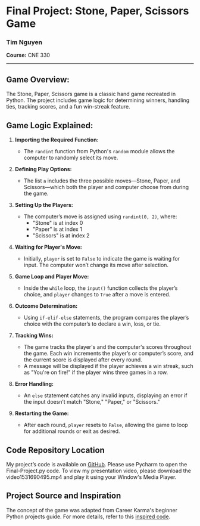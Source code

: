 # Final Project:  Stone, Paper, Scissors Game

### Tim Nguyen
**Course:** CNE 330

---

## **Game Overview:**
The Stone, Paper, Scissors game is a classic hand game recreated in Python. The project includes game logic for determining winners, handling ties, tracking scores, and a fun win-streak feature.

## **Game Logic Explained:**

1. **Importing the Required Function:**
   - The `randint` function from Python's `random` module allows the computer to randomly select its move.

2. **Defining Play Options:**
   - The list `a` includes the three possible moves—Stone, Paper, and Scissors—which both the player and computer choose from during the game.

3. **Setting Up the Players:**
   - The computer’s move is assigned using `randint(0, 2)`, where:
     - "Stone" is at index 0
     - "Paper" is at index 1
     - "Scissors" is at index 2

4. **Waiting for Player's Move:**
   - Initially, `player` is set to `False` to indicate the game is waiting for input. The computer won’t change its move after selection.

5. **Game Loop and Player Move:**
   - Inside the `while` loop, the `input()` function collects the player’s choice, and `player` changes to `True` after a move is entered.

6. **Outcome Determination:**
   - Using `if-elif-else` statements, the program compares the player’s choice with the computer’s to declare a win, loss, or tie.

7. **Tracking Wins:**
   - The game tracks the player's and the computer's scores throughout the game. Each win increments the player’s or computer’s score, and the current score is displayed after every round.
   - A message will be displayed if the player achieves a win streak, such as "You're on fire!" if the player wins three games in a row.

8. **Error Handling:**
   - An `else` statement catches any invalid inputs, displaying an error if the input doesn’t match "Stone," "Paper," or "Scissors."

9. **Restarting the Game:**
   - After each round, `player` resets to `False`, allowing the game to loop for additional rounds or exit as desired.

## **Code Repository Location**
My project’s code is available on [GitHub](https://github.com/tcareer34/Final-Project---CNE-330).
Please use Pycharm to open the Final-Project.py code.
To view my presentation video, please download the video1531690495.mp4 and play it using your Window's Media Player.

## **Project Source and Inspiration**
The concept of the game was adapted from Career Karma's beginner Python projects guide.
For more details, refer to this [inspired code](https://thehelloworldprogram.com/python/python-game-rock-paper-scissors/).


